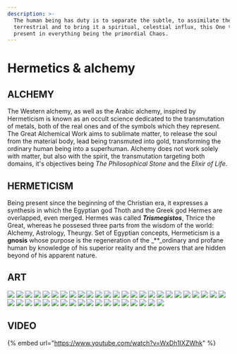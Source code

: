 ```yaml
---
description: >-
  The human being has duty is to separate the subtle, to assimilate the
  terrestrial and to bring it a spiritual, celestial influx, this One that is
  present in everything being the primordial Chaos.
---
```


# Hermetics & alchemy

## ALCHEMY

The Western alchemy, as well as the Arabic alchemy, inspired by Hermeticism is known as an occult science dedicated to the transmutation of metals, both of the real ones and of the symbols which they represent. The Great Alchemical Work aims to sublimate matter, to release the soul from the material body, lead being transmuted into gold, transforming the ordinary human being into a superhuman. Alchemy does not work solely with matter, but also with the spirit, the transmutation targeting both domains, it's objectives being _The Philosophical Stone_ and the _Elixir of Life_.

## **HERMETICISM**

Being present since the beginning of the Christian era, it expresses a synthesis in which the Egyptian god Thoth and the Greek god Hermes are overlapped, even merged. Hermes was called _**Trismegistos**_, Thrice the Great, whereas he possesed three parts from the wisdom of the world: Alchemy, Astrology, Theurgy. Set of Egyptian concepts, Hermeticism is a **gnosis** whose purpose is the regeneration of the _\*\*_ordinary and profane human by knowledge of his superior reality and the powers that are hidden beyond of his apparent nature.

## ART

![](https://github.com/dxcore35/art/tree/98cc9f77bdd14b338bed14be8c7564e87a56085a/.gitbook/assets/hermetics_alchemy1.jpg) ![](https://github.com/dxcore35/art/tree/98cc9f77bdd14b338bed14be8c7564e87a56085a/.gitbook/assets/hermetics_alchemy2.jpg) ![](https://github.com/dxcore35/art/tree/98cc9f77bdd14b338bed14be8c7564e87a56085a/.gitbook/assets/hermetics_alchemy3.jpg) ![](https://github.com/dxcore35/art/tree/98cc9f77bdd14b338bed14be8c7564e87a56085a/.gitbook/assets/hermetics_alchemy4.jpg) ![](https://github.com/dxcore35/art/tree/98cc9f77bdd14b338bed14be8c7564e87a56085a/.gitbook/assets/hermetics_alchemy5.jpg) ![](https://github.com/dxcore35/art/tree/98cc9f77bdd14b338bed14be8c7564e87a56085a/.gitbook/assets/hermetics_alchemy6.jpg) ![](https://github.com/dxcore35/art/tree/98cc9f77bdd14b338bed14be8c7564e87a56085a/.gitbook/assets/hermetics_alchemy7.jpg) ![](https://github.com/dxcore35/art/tree/98cc9f77bdd14b338bed14be8c7564e87a56085a/.gitbook/assets/hermetics_alchemy8.jpg) ![](https://github.com/dxcore35/art/tree/98cc9f77bdd14b338bed14be8c7564e87a56085a/.gitbook/assets/hermetics_alchemy9.jpg) ![](https://github.com/dxcore35/art/tree/98cc9f77bdd14b338bed14be8c7564e87a56085a/.gitbook/assets/hermetics_alchemy10.jpg) ![](https://github.com/dxcore35/art/tree/98cc9f77bdd14b338bed14be8c7564e87a56085a/.gitbook/assets/hermetics_alchemy11.jpg) ![](https://github.com/dxcore35/art/tree/98cc9f77bdd14b338bed14be8c7564e87a56085a/.gitbook/assets/hermetics_alchemy12.jpg) ![](https://github.com/dxcore35/art/tree/98cc9f77bdd14b338bed14be8c7564e87a56085a/.gitbook/assets/hermetics_alchemy13.jpg) ![](https://github.com/dxcore35/art/tree/98cc9f77bdd14b338bed14be8c7564e87a56085a/.gitbook/assets/hermetics_alchemy14.jpg) ![](https://github.com/dxcore35/art/tree/98cc9f77bdd14b338bed14be8c7564e87a56085a/.gitbook/assets/hermetics_alchemy15.jpg) ![](https://github.com/dxcore35/art/tree/98cc9f77bdd14b338bed14be8c7564e87a56085a/.gitbook/assets/hermetics_alchemy16.jpg) ![](https://github.com/dxcore35/art/tree/98cc9f77bdd14b338bed14be8c7564e87a56085a/.gitbook/assets/hermetics_alchemy17.jpg) ![](https://github.com/dxcore35/art/tree/98cc9f77bdd14b338bed14be8c7564e87a56085a/.gitbook/assets/hermetics_alchemy18.jpg) ![](https://github.com/dxcore35/art/tree/98cc9f77bdd14b338bed14be8c7564e87a56085a/.gitbook/assets/hermetics_alchemy19.jpg) ![](https://github.com/dxcore35/art/tree/98cc9f77bdd14b338bed14be8c7564e87a56085a/.gitbook/assets/hermetics_alchemy20.jpg) ![](https://github.com/dxcore35/art/tree/98cc9f77bdd14b338bed14be8c7564e87a56085a/.gitbook/assets/hermetics_alchemy21.jpg) ![](https://github.com/dxcore35/art/tree/98cc9f77bdd14b338bed14be8c7564e87a56085a/.gitbook/assets/hermetics_alchemy22.jpg) ![](https://github.com/dxcore35/art/tree/98cc9f77bdd14b338bed14be8c7564e87a56085a/.gitbook/assets/hermetics_alchemy23.jpg) ![](https://github.com/dxcore35/art/tree/98cc9f77bdd14b338bed14be8c7564e87a56085a/.gitbook/assets/hermetics_alchemy24.jpg) ![](https://github.com/dxcore35/art/tree/98cc9f77bdd14b338bed14be8c7564e87a56085a/.gitbook/assets/hermetics_alchemy25.jpg) ![](https://github.com/dxcore35/art/tree/98cc9f77bdd14b338bed14be8c7564e87a56085a/.gitbook/assets/hermetics_alchemy26.jpg) ![](https://github.com/dxcore35/art/tree/98cc9f77bdd14b338bed14be8c7564e87a56085a/.gitbook/assets/hermetics_alchemy27.jpg) ![](https://github.com/dxcore35/art/tree/98cc9f77bdd14b338bed14be8c7564e87a56085a/.gitbook/assets/hermetics_alchemy28.jpg) ![](https://github.com/dxcore35/art/tree/98cc9f77bdd14b338bed14be8c7564e87a56085a/.gitbook/assets/hermetics_alchemy29.jpg) ![](https://github.com/dxcore35/art/tree/98cc9f77bdd14b338bed14be8c7564e87a56085a/.gitbook/assets/hermetics_alchemy30.jpg) ![](https://github.com/dxcore35/art/tree/98cc9f77bdd14b338bed14be8c7564e87a56085a/.gitbook/assets/hermetics_alchemy31.jpg) ![](https://github.com/dxcore35/art/tree/98cc9f77bdd14b338bed14be8c7564e87a56085a/.gitbook/assets/hermetics_alchemy32.jpg) ![](https://github.com/dxcore35/art/tree/98cc9f77bdd14b338bed14be8c7564e87a56085a/.gitbook/assets/hermetics_alchemy33.jpg) ![](https://github.com/dxcore35/art/tree/98cc9f77bdd14b338bed14be8c7564e87a56085a/.gitbook/assets/hermetics_alchemy34.jpg) ![](https://github.com/dxcore35/art/tree/98cc9f77bdd14b338bed14be8c7564e87a56085a/.gitbook/assets/hermetics_alchemy35.jpg) ![](https://github.com/dxcore35/art/tree/98cc9f77bdd14b338bed14be8c7564e87a56085a/.gitbook/assets/hermetics_alchemy36.jpg) ![](https://github.com/dxcore35/art/tree/98cc9f77bdd14b338bed14be8c7564e87a56085a/.gitbook/assets/hermetics_alchemy37.jpg) ![](https://github.com/dxcore35/art/tree/98cc9f77bdd14b338bed14be8c7564e87a56085a/.gitbook/assets/hermetics_alchemy38.jpg) ![](https://github.com/dxcore35/art/tree/98cc9f77bdd14b338bed14be8c7564e87a56085a/.gitbook/assets/hermetics_alchemy39.jpg) ![](https://github.com/dxcore35/art/tree/98cc9f77bdd14b338bed14be8c7564e87a56085a/.gitbook/assets/hermetics_alchemy40.jpg) ![](https://github.com/dxcore35/art/tree/98cc9f77bdd14b338bed14be8c7564e87a56085a/.gitbook/assets/hermetics_alchemy41.jpg) ![](https://github.com/dxcore35/art/tree/98cc9f77bdd14b338bed14be8c7564e87a56085a/.gitbook/assets/hermetics_alchemy42.jpg) ![](https://github.com/dxcore35/art/tree/98cc9f77bdd14b338bed14be8c7564e87a56085a/.gitbook/assets/hermetics_alchemy43.jpg)

## VIDEO

{% embed url="https://www.youtube.com/watch?v=WxDh1IXZWhk" %}

